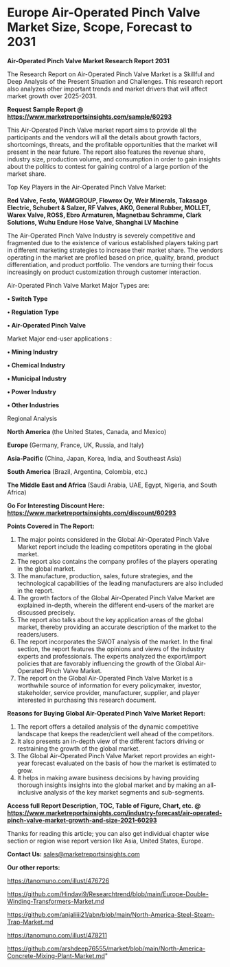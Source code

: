  # Europe Air-Operated Pinch Valve Market Size, Scope, Forecast to 2031

<strong>Air-Operated Pinch Valve Market Research Report 2031</strong>

The Research Report on Air-Operated Pinch Valve Market is a Skillful and Deep Analysis of the Present Situation and Challenges. This research report also analyzes other important trends and market drivers that will affect market growth over 2025-2031.

<strong>Request Sample Report @ <a href=https://www.marketreportsinsights.com/sample/60293>https://www.marketreportsinsights.com/sample/60293</a></strong>

This Air-Operated Pinch Valve market report aims to provide all the participants and the vendors will all the details about growth factors, shortcomings, threats, and the profitable opportunities that the market will present in the near future. The report also features the revenue share, industry size, production volume, and consumption in order to gain insights about the politics to contest for gaining control of a large portion of the market share.

Top Key Players in the Air-Operated Pinch Valve Market:

<strong>Red Valve, Festo, WAMGROUP, Flowrox Oy, Weir Minerals, Takasago Electric, Schubert & Salzer, RF Valves, AKO, General Rubber, MOLLET, Warex Valve, ROSS, Ebro Armaturen, Magnetbau Schramme, Clark Solutions, Wuhu Endure Hose Valve, Shanghai LV Machine</strong>

The Air-Operated Pinch Valve Industry is severely competitive and fragmented due to the existence of various established players taking part in different marketing strategies to increase their market share. The vendors operating in the market are profiled based on price, quality, brand, product differentiation, and product portfolio. The vendors are turning their focus increasingly on product customization through customer interaction.

Air-Operated Pinch Valve Market Major Types are:

<strong>• Switch Type

• Regulation Type

• Air-Operated Pinch Valve</strong>

Market Major end-user applications :

<strong>• Mining Industry

• Chemical Industry

• Municipal Industry

• Power Industry

• Other Industries</strong>

Regional Analysis

</u><strong><b>North America</b></strong> (the United States, Canada, and Mexico)

<strong><b>Europe </b></strong>(Germany, France, UK, Russia, and Italy)

<strong><b>Asia-Pacific</b></strong> (China, Japan, Korea, India, and Southeast Asia)

<strong><b>South America</b></strong> (Brazil, Argentina, Colombia, etc.)

<strong><b>The Middle East and Africa</b></strong> (Saudi Arabia, UAE, Egypt, Nigeria, and South Africa)

<strong>Go For Interesting Discount Here: <a href=https://www.marketreportsinsights.com/discount/60293>https://www.marketreportsinsights.com/discount/60293</a></strong>

<strong>Points Covered in The Report:</strong>
<ol>
  <li>The major points considered in the Global Air-Operated Pinch Valve Market report include the leading competitors operating in the global market.</li>
  <li>The report also contains the company profiles of the players operating in the global market.</li>
  <li>The manufacture, production, sales, future strategies, and the technological capabilities of the leading manufacturers are also included in the report.</li>
  <li>The growth factors of the Global Air-Operated Pinch Valve Market are explained in-depth, wherein the different end-users of the market are discussed precisely.</li>
  <li>The report also talks about the key application areas of the global market, thereby providing an accurate description of the market to the readers/users.</li>
  <li>The report incorporates the SWOT analysis of the market. In the final section, the report features the opinions and views of the industry experts and professionals. The experts analyzed the export/import policies that are favorably influencing the growth of the Global Air-Operated Pinch Valve Market.</li>
  <li>The report on the Global Air-Operated Pinch Valve Market is a worthwhile source of information for every policymaker, investor, stakeholder, service provider, manufacturer, supplier, and player interested in purchasing this research document.</li>
</ol>
<strong>Reasons for Buying Global Air-Operated Pinch Valve Market Report:</strong>

<ol>
  <li>The report offers a detailed analysis of the dynamic competitive landscape that keeps the reader/client well ahead of the competitors.</li>
  <li>It also presents an in-depth view of the different factors driving or restraining the growth of the global market.</li>
  <li>The Global Air-Operated Pinch Valve Market report provides an eight-year forecast evaluated on the basis of how the market is estimated to grow.</li>
  <li>It helps in making aware business decisions by having providing thorough insights insights into the global market and by making an all-inclusive analysis of the key market segments and sub-segments.</li>
</ol>
<strong>Access full Report Description, TOC, Table of Figure, Chart, etc. @ <a href=https://www.marketreportsinsights.com/industry-forecast/air-operated-pinch-valve-market-growth-and-size-2021-60293>https://www.marketreportsinsights.com/industry-forecast/air-operated-pinch-valve-market-growth-and-size-2021-60293</a></strong>


Thanks for reading this article; you can also get individual chapter wise section or region wise report version like Asia, United States, Europe.

<strong>Contact Us:</strong>
sales@marketreportsinsights.com

<strong>Our other reports:</strong>

<a href=https://tanomuno.com/illust/476726>https://tanomuno.com/illust/476726</a>

<a href=https://github.com/Hindavi9/Researchtrend/blob/main/Europe-Double-Winding-Transformers-Market.md>https://github.com/Hindavi9/Researchtrend/blob/main/Europe-Double-Winding-Transformers-Market.md</a>

<a href=https://github.com/anjaliiii21/abn/blob/main/North-America-Steel-Steam-Trap-Market.md>https://github.com/anjaliiii21/abn/blob/main/North-America-Steel-Steam-Trap-Market.md</a>

<a href=https://tanomuno.com/illust/478211>https://tanomuno.com/illust/478211</a>

<a href=https://github.com/arshdeep76555/market/blob/main/North-America-Concrete-Mixing-Plant-Market.md>https://github.com/arshdeep76555/market/blob/main/North-America-Concrete-Mixing-Plant-Market.md</a>"
